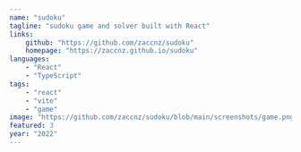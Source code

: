 ```yaml
---
name: "sudoku"
tagline: "sudoku game and solver built with React"
links:
    github: "https://github.com/zaccnz/sudoku"
    homepage: "https://zaccnz.github.io/sudoku"
languages:
    - "React"
    - "TypeScript"
tags:
    - "react"
    - "vite"
    - "game"
image: "https://github.com/zaccnz/sudoku/blob/main/screenshots/game.png?raw=true"
featured: 3
year: "2022"
---
```

